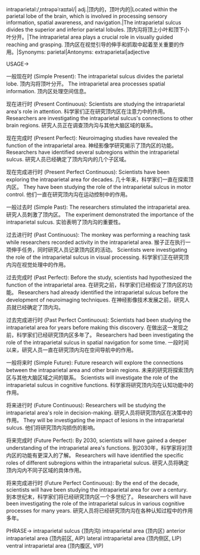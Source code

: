 intraparietal:/ˌɪntrəpəˈraɪɪtəl/| adj.|顶内的，顶叶内的|Located within the parietal lobe of the brain, which is involved in processing sensory information, spatial awareness, and navigation.|The intraparietal sulcus divides the superior and inferior parietal lobules. 顶内沟将顶上小叶和顶下小叶分开。|The intraparietal area plays a crucial role in visually guided reaching and grasping. 顶内区在视觉引导的伸手和抓取中起着至关重要的作用。|Synonyms: parietal|Antonyms: extraparietal|adjective


USAGE->

一般现在时 (Simple Present):
The intraparietal sulcus divides the parietal lobe. 顶内沟将顶叶分开。
The intraparietal area processes spatial information. 顶内区处理空间信息。

现在进行时 (Present Continuous):
Scientists are studying the intraparietal area's role in attention. 科学家们正在研究顶内区在注意力中的作用。
Researchers are investigating the intraparietal sulcus's connections to other brain regions.  研究人员正在调查顶内沟与其他大脑区域的联系。

现在完成时 (Present Perfect):
Neuroimaging studies have revealed the function of the intraparietal area. 神经影像学研究揭示了顶内区的功能。
Researchers have identified several subregions within the intraparietal sulcus. 研究人员已经确定了顶内沟内的几个子区域。

现在完成进行时 (Present Perfect Continuous):
Scientists have been exploring the intraparietal area for decades. 几十年来，科学家们一直在探索顶内区。
They have been studying the role of the intraparietal sulcus in motor control. 他们一直在研究顶内沟在运动控制中的作用。

一般过去时 (Simple Past):
The researchers stimulated the intraparietal area. 研究人员刺激了顶内区。
The experiment demonstrated the importance of the intraparietal sulcus. 实验表明了顶内沟的重要性。

过去进行时 (Past Continuous):
The monkey was performing a reaching task while researchers recorded activity in the intraparietal area.  猴子正在执行一项伸手任务，同时研究人员记录顶内区的活动。
Scientists were investigating the role of the intraparietal sulcus in visual processing. 科学家们正在研究顶内沟在视觉处理中的作用。


过去完成时 (Past Perfect):
Before the study, scientists had hypothesized the function of the intraparietal area. 在研究之前，科学家们已经假设了顶内区的功能。
Researchers had already identified the intraparietal sulcus before the development of neuroimaging techniques. 在神经影像技术发展之前，研究人员就已经确定了顶内沟。

过去完成进行时 (Past Perfect Continuous):
Scientists had been studying the intraparietal area for years before making this discovery. 在做出这一发现之前，科学家们已经研究顶内区多年了。
Researchers had been investigating the role of the intraparietal sulcus in spatial navigation for some time. 一段时间以来，研究人员一直在研究顶内沟在空间导航中的作用。

一般将来时 (Simple Future):
Future research will explore the connections between the intraparietal area and other brain regions. 未来的研究将探索顶内区与其他大脑区域之间的联系。
Scientists will investigate the role of the intraparietal sulcus in cognitive functions. 科学家将研究顶内沟在认知功能中的作用。

将来进行时 (Future Continuous):
Researchers will be studying the intraparietal area's role in decision-making. 研究人员将研究顶内区在决策中的作用。
They will be investigating the impact of lesions in the intraparietal sulcus. 他们将研究顶内沟损伤的影响。

将来完成时 (Future Perfect):
By 2030, scientists will have gained a deeper understanding of the intraparietal area's functions. 到2030年，科学家将对顶内区的功能有更深入的了解。
Researchers will have identified the specific roles of different subregions within the intraparietal sulcus. 研究人员将确定顶内沟内不同子区域的具体作用。

将来完成进行时 (Future Perfect Continuous):
By the end of the decade, scientists will have been studying the intraparietal area for over a century. 到本世纪末，科学家们将已经研究顶内区一个多世纪了。
Researchers will have been investigating the role of the intraparietal sulcus in various cognitive processes for many years. 研究人员将已经研究顶内沟在各种认知过程中的作用多年。


PHRASE->
intraparietal sulcus (顶内沟)
intraparietal area (顶内区)
anterior intraparietal area (顶内前区, AIP)
lateral intraparietal area (顶内侧区, LIP)
ventral intraparietal area (顶内腹区, VIP)
